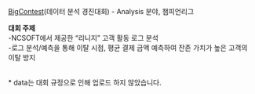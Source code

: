 <a target="_blank" href="https://www.bigcontest.or.kr">BigContest</a>(데이터 분석 경진대회) - Analysis 분야, 챔피언리그<BR>

<b>대회 주제</b><BR>
-NCSOFT에서 제공한 “리니지” 고객 활동 로그 분석<BR>
-로그 분석/예측을 통해 이탈 시점, 평균 결제 금액 예측하여 잔존 가치가 높은 고객의 이탈 방지<BR><BR>

\* data는 대회 규정으로 인해 업로드 하지 않았습니다.
